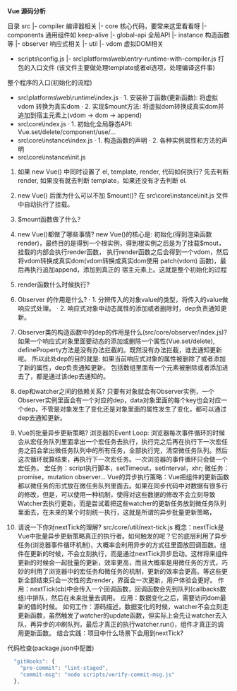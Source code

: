 **Vue 源码分析**

目录
src
  |- compiler  编译器相关
  |- core  核心代码，要常来这里看看呀
    |- components  通用组件如 keep-alive
    |- global-api  全局API
    |- instance  构造函数等
    |- observer  响应式相关
    |- util
    |- vdom  虚拟DOM相关


  - scripts\config.js
    |- src\platforms\web\entry-runtime-with-compiler.js  打包的入口文件
      (该文件主要做处理template或者el选项，处理编译这件事)

整个程序的入口(初始化的流程)
  - src\platforms\web\runtime\index.js
    · 1. 安装补丁函数(更新函数): 将虚拟vdom 转换为真实dom
    · 2. 实现$mount方法: 将虚拟dom转换成真实dom并追加到宿主元素上(vdom -> dom -> append)
  - src\core\index.js
    · 1. 初始化全局静态API: Vue.set/delete/component/use/...
  - src\core\instance\index.js
    · 1. 构造函数的声明
    · 2. 各种实例属性和方法的声明
  - src\core\instance\init.js


1. 如果 new Vue() 中同时设置了 el, template, render, 代码如何执行?
  先去判断 render, 如果没有就去判断 template，如果还没有才去判断 el.

2. new Vue() 后面为什么可以不加 $mount()?
  在 src\core\instance\init.js 文件中自动执行了挂载。

3. $mount函数做了什么?

4. new Vue()都做了哪些事情?
  new Vue()的核心是: 初始化(得到渲染函数render)，最终目的是得到一个根实例，得到根实例之后是为了挂载$mout，挂载的内部会执行render函数，
  执行render函数之后会得到一个vdom，然后将vdom转换成真实dom(vdom转换成真实dom使用 patch(vdom) 函数)，最后再执行追加append，添加到真正的
  宿主元素上。这就是整个初始化的过程

5. render函数什么时候执行?

6. Observer 的作用是什么?
  · 1. 分辨传入的对象value的类型，将传入的value做响应式处理。
  · 2. 响应式对象中动态属性的添加或者删除时，dep负责通知更新。

7. Observer类的构造函数中的dep的作用是什么(src/core/observer/index.js)?
  如果一个响应式对象里面要动态的添加或删除一个属性(Vue.set/delete), defineProperty方法是没有办法拦截的。既然没有办法拦截，谁去通知更新呢。
  所以此处dep的目的就是: 如果当前响应式对象的属性被删除了或者添加了新的属性，dep负责通知更新。
  包括数组里面有一个元素被删除或者添加进去了，都是通过该dep去通知的。

8. dep和watcher之间的依赖关系?
  只要有对象就会有Observer实例，一个Observer实例里面会有一个对应的dep，data对象里面的每个key也会对应一个dep，不管是对象发生了变化还是对象里面的属性发生了变化，都可以通过dep去通知更新。

9. Vue的批量异步更新策略?
  浏览器的Event Loop: 浏览器每次事件循环的时候会从宏任务队列里面拿出一个宏任务去执行，执行完之后再在执行下一次宏任务之前会拿出微任务队列中的所有任务，全部执行完，清空微任务队列。然后这次循环就算结束，再执行下一次宏任务。一次浏览器的事件循环只会做一个宏任务。
  宏任务：script执行脚本，setTimeout，setInterval，xhr;
  微任务：promise，mutation observer...
  Vue的异步执行策略：Vue把组件的更新函数都以微任务的形式放在微任务队列里面去。如果在同步代码中对数据有很多行的修改，但是，可以使用一种机制，使得对这些数据的修改不会立刻导致Watcher去执行更新，而是尝试着把这些watcher的更新任务放到微任务队列里面去，在未来的某个时刻统一执行，这就是所谓的异步批量更新策略，

10. 请说一下你对nextTick的理解?
    src/core/util/next-tick.js
    概念：nextTick是Vue中批量异步更新策略真正的执行者。如何触发的呢？它的底层利用了异步任务(浏览器事件循环机制)，大概率会利用异步的方式往里面放回调函数。组件在更新的时候，不会立刻执行，而是通过nextTick异步启动。这样将来组件更新的时候会一起批量的更新，效率更高，而且大概率是用微任务的方式，巧妙的利用了浏览器中的宏任务和微任务的机制，更新的效率会更高。等这些更新全部结束只会一次性的去render，界面会一次更新，用户体验会更好。
    作用：nextTick(cb)中会传入一个回调函数，回调函数会先到队列(callbacks数组)中排队，然后在未来批量去调用。
    应用：数据变化之后，需要访问dom最新的值的时候。
    如何工作：源码描述，数据变化的时候，watcher不会立刻走更新函数，虽然触发了watcher的update函数，但实际上会先让watcher去入队，再异步的冲刷队列，最后才真正的执行watcher.run()，组件才真正的调用更新函数。
    结合实践：项目中什么场景下会用到nextTick? 





代码检查(package.json中配置)
```js
  "gitHooks": {
    "pre-commit": "lint-staged",
    "commit-msg": "node scripts/verify-commit-msg.js"
  },
```























